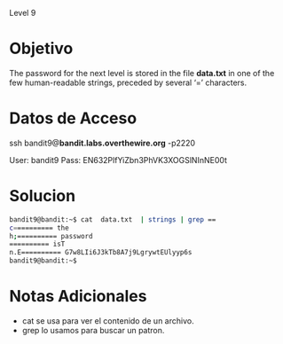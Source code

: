 Level 9
# Objetivo
The password for the next level is stored in the file **data.txt** in one of the few human-readable strings, preceded by several ‘=’ characters.
# Datos  de Acceso 
ssh bandit9@**bandit.labs.overthewire.org** -p2220

User: bandit9 Pass: EN632PlfYiZbn3PhVK3XOGSlNInNE00t
# Solucion 

```bash
bandit9@bandit:~$ cat  data.txt  | strings | grep ==
c========== the
h;========== password
========== isT
n.E========== G7w8LIi6J3kTb8A7j9LgrywtEUlyyp6s
bandit9@bandit:~$
```

# Notas Adicionales
- cat se usa para ver el contenido de un archivo.
-  grep lo usamos para buscar un patron.